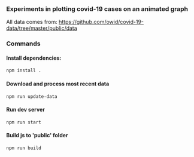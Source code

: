 ### Experiments in plotting covid-19 cases on an animated graph

All data comes from: https://github.com/owid/covid-19-data/tree/master/public/data

### Commands
#### Install dependencies: ####
```
npm install .
```

#### Download and process most recent data ####
```
npm run update-data
```

#### Run dev server
```
npm run start
```

#### Build js to 'public' folder
```
npm run build
```
